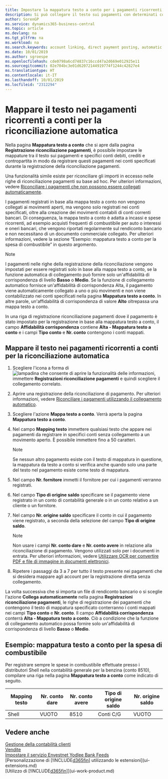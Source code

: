 ```yaml
---
title: Impostare la mappatura testo a conto per i pagamenti ricorrenti | Documenti Microsoft
description: Si può collegare il testo sui pagamenti con determinati conti, in modo che i pagamenti vengano registrati nei conti quando si effettua la registrazione riconciliazione pagamenti.
author: SorenGP
ms.service: dynamics365-business-central
ms.topic: article
ms.devlang: na
ms.tgt_pltfrm: na
ms.workload: na
ms.search.keywords: account linking, direct payment posting, automatic payment processing, reconcile payment, recurring expense, recurring cash receipt
ms.date: 10/01/2019
ms.author: sgroespe
ms.openlocfilehash: cde0798a6cd74837c16ccd47a2d669e012925e11
ms.sourcegitcommit: 02e704bc3e01d62072144919774f1244c42827e4
ms.translationtype: HT
ms.contentlocale: it-IT
ms.lasthandoff: 10/01/2019
ms.locfileid: "2312294"
---
```

# <a name="map-text-on-recurring-payments-to-accounts-for-automatic-reconciliation"></a>Mappare il testo nei pagamenti ricorrenti a conti per la riconciliazione automatica
Nella pagina **Mappatura testo a conto** che si apre dalla pagina **Registrazione riconciliazione pagamenti**, è possibile impostare le mappature tra il testo sui pagamenti e specifici conti debiti, crediti e contropartita in modo da registrare questi pagamenti nei conti specificati durante la registrazione della riconciliazione pagamenti.

Una funzionalità simile esiste per riconciliare gli importi in eccesso nelle righe di riconciliazione pagamenti su base ad hoc. Per ulteriori informazioni, vedere [Riconciliare i pagamenti che non possono essere collegati automaticamente](receivables-how-reconcile-payments-cannot-apply-auto.md).

I pagamenti registrati in base alla mappa testo a conto non vengono collegati ai movimenti aperti, ma vengono solo registrati nei conti specificati, oltre alla creazione dei movimenti contabili di conti correnti bancari. Di conseguenza, la mappa testo a conto è adatta a incassi e spese ricorrenti, ad esempio acquisti frequenti di combustibile per auto o interessi e oneri bancari, che vengono riportati regolarmente sul rendiconto bancario e non necessitano di un documento commerciale collegato. Per ulteriori informazioni, vedere la sezione “Esempio: mappatura testo a conto per la spesa di combustibile” in questo argomento.

> [!NOTE]  
>   I pagamenti nelle righe della registrazione della riconciliazione vengono impostati per essere registrati solo in base alla mappa testo a conto, se la funzione automatica di collegamento può fornire solo un'affidabilità di corrispondenza di livello **Basso** o **Medio**. Se la funzione di collegamento automatico fornisce un'affidabilità di corrispondenza Alta, il pagamento viene automaticamente collegato a uno o più movimenti e non viene contabilizzato nei conti specificati nella pagina **Mappatura testo a conto**. In altre parole, un'affidabilità di corrispondenza di valore **Alto** oltrepassa una mappa testo a conto.

In una riga di registrazione riconciliazione pagamenti dove il pagamento è stato impostato per la registrazione in base alla mappatura testo a conto, il campo **Affidabilità corrispondenza** contiene **Alta - Mappatura testo a conto** e i campi **Tipo conto** e **Nr. conto** contengono i conti mappati.

## <a name="to-map-text-on-recurring-payments-to-accounts-for-automatic-reconciliation"></a>Mappare il testo nei pagamenti ricorrenti a conti per la riconciliazione automatica
1. Scegliere l'icona a forma di ![lampadina che consente di aprire la funzionalità delle informazioni](media/ui-search/search_small.png "Informazioni sull'operazione che si desidera eseguire"), immettere **Registrazioni riconciliazione pagamenti** e quindi scegliere il collegamento correlato.
2. Aprire una registrazione della riconciliazione di pagamento. Per ulteriori informazioni, vedere [Riconciliare i pagamenti utilizzando il collegamento automatico](receivables-how-reconcile-payments-auto-application.md).
3. Scegliere l'azione **Mappa testo a conto**. Verrà aperta la pagina **Mappatura testo a conto**.
4. Nel campo **Mapping testo** immettere qualsiasi testo che appare nei pagamenti da registrare in specifici conti senza collegamento a un movimento aperto. È possibile immettere fino a 50 caratteri.

    > [!NOTE]  
    >   Se nessun altro pagamento esiste con il testo di mappatura in questione, la mappatura da testo a conto si verifica anche quando solo una parte del testo nel pagamento esiste come testo di mappatura.
5. Nel campo **Nr. fornitore** immetti il fornitore per cui i pagamenti verranno registrati.
6. Nel campo **Tipo di origine saldo** specificare se il pagamento viene registrato in un conto di contabilità generale o in un conto relativo a un cliente o un fornitore.
7. Nel campo **Nr. origine saldo** specificare il conto in cui il pagamento viene registrato, a seconda della selezione del campo **Tipo di origine saldo**.

    > [!NOTE]
    > Non usare i campi **Nr. conto dare** e **Nr. conto avere** in relazione alla riconciliazione di pagamento. Vengono utilizzati solo per i documenti in entrata. Per ulteriori informazioni, vedere [Utilizzare OCR per convertire PDF e file di immagine in documenti elettronici](across-how-use-ocr-pdf-images-files.md).

8. Ripetere i passaggi da 3 a 7 per tutto il testo presente nei pagamenti che si desidera mappare agli account per la registrazione diretta senza collegamento.

La volta successiva che si importa un file di rendiconto bancario o si sceglie l'azione **Collega automaticamente** nella pagina **Registrazioni riconciliazione pagamenti**, le righe di registrazione dei pagamenti che contengono il testo di mappatura specificato conterranno i conti mappati nei campi **Tipo conto** e **Nr. conto**. Il campo **Affidabilità corrispondenza** conterrà **Alta - Mappatura testo a conto**. Ciò a condizione che la funzione di collegamento automatico possa fornire solo un'affidabilità di corrispondenza di livello **Basso** o **Medio**.

## <a name="example-text-to-account-mapping-for-fuel-expense"></a>Esempio: mappatura testo a conto per la spesa di combustibile
Per registrare sempre le spese in combustibile effettuate presso i distributori Shell nella contabilità generale per la benzina (conto 8510), compilare una riga nella pagina **Mappatura testo a conto** come indicato di seguito.

| Mapping testo | Nr. conto dare | Nr. conto avere | Tipo di origine saldo | Nr. origine saldo |
| --- | --- | --- | --- | --- |
| Shell |VUOTO |8510 |Conti C/G |VUOTO |

## <a name="see-also"></a>Vedere anche
[Gestione della contabilità clienti](receivables-manage-receivables.md)  
[Vendite](sales-manage-sales.md)  
[Impostare il servizio Envestnet Yodlee Bank Feeds](bank-how-setup-bank-statement-service.md)  
[Personalizzazione di [!INCLUDE[d365fin](includes/d365fin_md.md)] utilizzando le estensioni](ui-extensions.md)  
[Utilizzo di [!INCLUDE[d365fin](includes/d365fin_md.md)]](ui-work-product.md)

